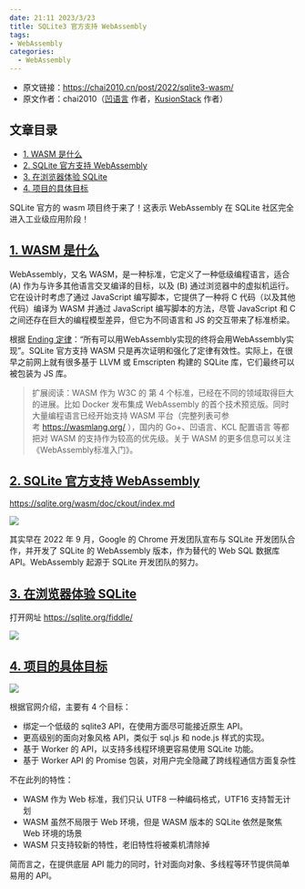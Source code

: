 ```yaml
---
date: 21:11 2023/3/23
title: SQLite3 官方支持 WebAssembly
tags:
- WebAssembly
categories:  - WebAssembly
---
```

- 原文链接：https://chai2010.cn/post/2022/sqlite3-wasm/
- 原文作者：chai2010（[凹语言](https://wa-lang.org/) 作者，[KusionStack](https://github.com/KusionStack) 作者）

## 文章目录
- [1. WASM 是什么](#what-is-wasm)
- [2. SQLite 官方支持 WebAssembly](#supports-WebAssembly)
- [3. 在浏览器体验 SQLite](#online-experience)
- [4. 项目的具体目标](#specific-objectives)

SQLite 官方的 wasm 项目终于来了！这表示 WebAssembly 在 SQLite 社区完全进入工业级应用阶段！

## <a id="what-is-wasm" href="#what-is-wasm">1. WASM 是什么</a>
WebAssembly，又名 WASM，是一种标准，它定义了一种低级编程语言，适合 (A) 作为与许多其他语言交叉编译的目标，以及 (B) 通过浏览器中的虚拟机运行。它在设计时考虑了通过 JavaScript 编写脚本，它提供了一种将 C 代码（以及其他代码）编译为 WASM 并通过 JavaScript 编写脚本的方法，尽管 JavaScript 和 C 之间还存在巨大的编程模型差异，但它为不同语言和 JS 的交互带来了标准桥梁。

根据 [Ending 定律](https://zh.wikipedia.org/wiki/WebAssembly)：“所有可以用WebAssembly实现的终将会用WebAssembly实现”。SQLite 官方支持 WASM 只是再次证明和强化了定律有效性。实际上，在很早之前网上就有很多基于 LLVM 或 Emscripten 构建的 SQLite 库，它们最终可以被包装为 JS 库。

> 扩展阅读：WASM 作为 W3C 的 第 4 个标准，已经在不同的领域取得巨大的进展。比如 Docker 发布集成 WebAssembly 的首个技术预览版。同时大量编程语言已经开始支持 WASM 平台（完整列表可参考 <https://wasmlang.org/> ），国内的 Go+、凹语言、KCL 配置语言 等都把对 WASM 的支持作为较高的优先级。关于 WASM 的更多信息可以关注 《WebAssembly标准入门》。

## <a id="supports-WebAssembly" href="#supports-WebAssembly">2. SQLite 官方支持 WebAssembly</a>
<https://sqlite.org/wasm/doc/ckout/index.md>

![](https://p3-juejin.byteimg.com/tos-cn-i-k3u1fbpfcp/293400a040464fc4b50dbfd4f23e1c83~tplv-k3u1fbpfcp-zoom-1.image)

其实早在 2022 年 9 月，Google 的 Chrome 开发团队宣布与 SQLite 开发团队合作，并开发了 SQLite 的 WebAssembly 版本，作为替代的 Web SQL 数据库 API。WebAssembly 起源于 SQLite 开发团队的努力。

## <a id="online-experience" href="#online-experience">3. 在浏览器体验 SQLite</a>
打开网址 <https://sqlite.org/fiddle/>

![](https://p3-juejin.byteimg.com/tos-cn-i-k3u1fbpfcp/facca95365e642a788a0ad559b383fdf~tplv-k3u1fbpfcp-zoom-1.image)

## <a id="specific-objectives" href="#specific-objectives">4. 项目的具体目标</a>
![](https://p3-juejin.byteimg.com/tos-cn-i-k3u1fbpfcp/d31957536bfb4c69ba389ee2f4e7822d~tplv-k3u1fbpfcp-zoom-1.image)

根据官网介绍，主要有 4 个目标：
- 绑定一个低级的 sqlite3 API，在使用方面尽可能接近原生 API。
- 更高级别的面向对象风格 API，类似于 sql.js 和 node.js 样式的实现。
- 基于 Worker 的 API，以支持多线程环境更容易使用 SQLite 功能。
- 基于 Worker API 的 Promise 包装，对用户完全隐藏了跨线程通信方面复杂性

不在此列的特性：
- WASM 作为 Web 标准，我们只认 UTF8 一种编码格式，UTF16 支持暂无计划
- WASM 虽然不局限于 Web 环境，但是 WASM 版本的 SQLite 依然是聚焦 Web 环境的场景
- WASM 只支持较新的特性，老旧特性将被乘机清除掉

简而言之，在提供底层 API 能力的同时，针对面向对象、多线程等环节提供简单易用的 API。